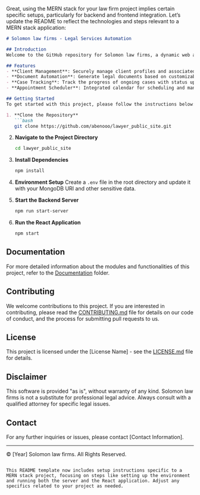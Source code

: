Great, using the MERN stack for your law firm project implies certain specific setups, particularly for backend and frontend integration. Let’s update the README to reflect the technologies and steps relevant to a MERN stack application:

```markdown
# Solomon law firms - Legal Services Automation

## Introduction
Welcome to the GitHub repository for Solomon law firms, a dynamic web application designed to automate and enhance legal services. This project uses the MERN stack (MongoDB, Express.js, React, and Node.js) to provide a robust and scalable platform.

## Features
- **Client Management**: Securely manage client profiles and associated case details.
- **Document Automation**: Generate legal documents based on customizable templates.
- **Case Tracking**: Track the progress of ongoing cases with status updates and milestone management.
- **Appointment Scheduler**: Integrated calendar for scheduling and managing appointments with clients.

## Getting Started
To get started with this project, please follow the instructions below:

1. **Clone the Repository**
   ```bash
   git clone https://github.com/abenooo/lawyer_public_site.git
   ```
2. **Navigate to the Project Directory**
   ```bash
   cd lawyer_public_site
   ```
3. **Install Dependencies**
   ```bash
   npm install
   ```
4. **Environment Setup**
   Create a `.env` file in the root directory and update it with your MongoDB URI and other sensitive data.

5. **Start the Backend Server**
   ```bash
   npm run start-server
   ```
6. **Run the React Application**
   ```bash
   npm start
   ```

## Documentation
For more detailed information about the modules and functionalities of this project, refer to the [Documentation](docs/) folder.

## Contributing
We welcome contributions to this project. If you are interested in contributing, please read the [CONTRIBUTING.md](CONTRIBUTING.md) file for details on our code of conduct, and the process for submitting pull requests to us.

## License
This project is licensed under the [License Name] - see the [LICENSE.md](LICENSE.md) file for details.

## Disclaimer
This software is provided "as is", without warranty of any kind. Solomon law firms is not a substitute for professional legal advice. Always consult with a qualified attorney for specific legal issues.

## Contact
For any further inquiries or issues, please contact [Contact Information].

---
© [Year] Solomon law firms. All Rights Reserved.
```

This README template now includes setup instructions specific to a MERN stack project, focusing on steps like setting up the environment and running both the server and the React application. Adjust any specifics related to your project as needed.